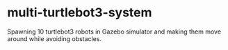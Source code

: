 # multi-turtlebot3-system
Spawning 10 turtlebot3 robots in Gazebo simulator and making them move around while avoiding obstacles. 
